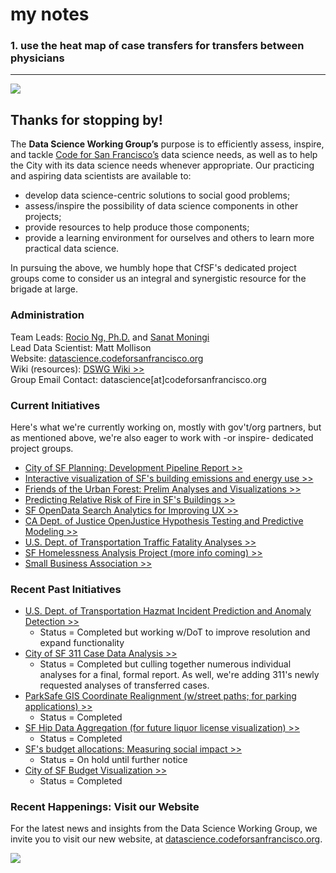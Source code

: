 #  my notes 

###  1. use the heat map of case transfers for transfers between physicians





-----------

![](datascience-wg_header.jpg)

## Thanks for stopping by!

The **Data Science Working Group’s** purpose is to efficiently assess, inspire, and tackle [Code for San Francisco’s](http://www.codeforsanfrancisco.org) data science needs, as well as to help the City with its data science needs whenever appropriate. Our practicing and aspiring data scientists are available to:  

+ develop data science-centric solutions to social good problems;
+ assess/inspire the possibility of data science components in other projects;
+ provide resources to help produce those components;
+ provide a learning environment for ourselves and others to learn more practical data science.

In pursuing the above, we humbly hope that CfSF's dedicated project groups come to consider us an integral and synergistic resource for the brigade at large.

### Administration

Team Leads: [Rocio Ng, Ph.D.](https://goo.gl/WxCdSt) and [Sanat Moningi](http://bit.ly/1PFurlp)  
Lead Data Scientist:  Matt Mollison  
Website: [datascience.codeforsanfrancisco.org](http://datascience.codeforsanfrancisco.org)  
Wiki (resources): [DSWG Wiki >>](https://github.com/sfbrigade/data-science-wg/wiki)   
Group Email Contact: datascience[at]codeforsanfrancisco.org

### Current Initiatives

Here's what we're currently working on, mostly with gov't/org partners, but as mentioned above, we're also eager to work with -or inspire- dedicated project groups.

+ [City of SF Planning: Development Pipeline Report >>](https://github.com/sfbrigade/datasci-housing-pipeline)
+ [Interactive visualization of SF's building emissions and energy use >>](https://github.com/sfbrigade/datasci-SF-Environment-Benchmark)
+ [Friends of the Urban Forest: Prelim Analyses and Visualizations >>](https://github.com/sfbrigade/datasci-urban-forest)
+ [Predicting Relative Risk of Fire in SF's Buildings >>](https://github.com/sfbrigade/datasci-firerisk/)
+ [SF OpenData Search Analytics for Improving UX >>](https://github.com/sfbrigade/datasci-open-data-search)
+ [CA Dept. of Justice OpenJustice Hypothesis Testing and Predictive Modeling >>](https://github.com/sfbrigade/CA_DOJ_OpenJustice)
+ [U.S. Dept. of Transportation Traffic Fatality Analyses >>](https://github.com/sfbrigade/datasci-dot-fars)  
+ [SF Homelessness Analysis Project (more info coming) >>](https://github.com/sfbrigade/datasci-sf-homeless-project)
+ [Small Business Association >>](https://github.com/sfbrigade/datasci-sba)

### Recent Past Initiatives

+ [U.S. Dept. of Transportation Hazmat Incident Prediction and Anomaly Detection >>](https://github.com/bayeshack2016/cfsf-datasci_dot-hazmat)
    - Status = Completed but working w/DoT to improve resolution and expand functionality  
+ [City of SF 311 Case Data Analysis >>](https://github.com/sfbrigade/data-science-wg/tree/master/projects-in-this-repo/SF_311_Data-Analysis)
    - Status = Completed but culling together numerous individual analyses for a final, formal report. As well, we're adding 311's newly requested analyses of transferred cases.
+ [ParkSafe GIS Coordinate Realignment (w/street paths; for parking applications) >>](https://github.com/sfbrigade/data-science-wg/tree/master/projects-in-this-repo/Park-Safe_GIS-Solution)
    - Status = Completed
+ [SF Hip Data Aggregation (for future liquor license visualization) >>](https://github.com/davidrs/sfhip-map)
    - Status = Completed
+ [SF's budget allocations: Measuring social impact >>](https://github.com/RocioSNg/SF_brigade_impact_gov)
    - Status = On hold until further notice
+ [City of SF Budget Visualization >>](https://github.com/sameerank/sf-budget-visualization)
    - Status = Completed


### Recent Happenings: Visit our Website

For the latest news and insights from the Data Science Working Group, we invite you to visit our new website, at [datascience.codeforsanfrancisco.org](http://datascience.codeforsanfrancisco.org/).

[![](dswg_site-screenshot.jpg)](http://datascience.codeforsanfrancisco.org/)
